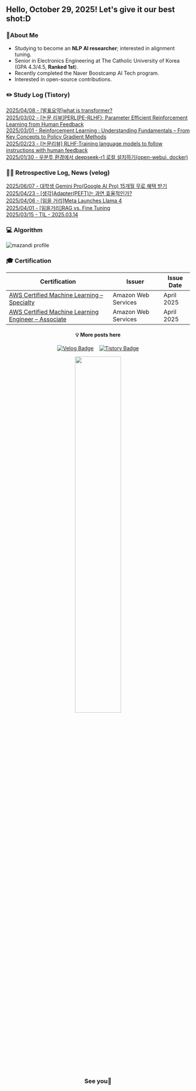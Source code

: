 ## Hello, October 29, 2025! Let's give it our best shot:D

### 🚀About Me

- Studying to become an **NLP AI researcher**; interested in alignment tuning.
- Senior in Electronics Engineering at The Catholic University of Korea (GPA 4.3/4.5, **Ranked 1st**).
- Recently completed the Naver Boostcamp AI Tech program.
- Interested in open-source contributions.

### ✏️ Study Log (Tistory)
[2025/04/08 - \[발표요약\]what is transformer?](https://def-init.tistory.com/32) <br/>
[2025/03/02 - \[논문 리뷰\]PERL(PE-RLHF); Parameter Efficient Reinforcement Learning from Human Feedback](https://def-init.tistory.com/30) <br/>
[2025/03/01 - Reinforcement Learning : Understanding Fundamentals &ndash; From Key Concepts to Policy Gradient Methods](https://def-init.tistory.com/29) <br/>
[2025/02/23 - \[논문리뷰\] RLHF;Training language models to follow instructions with human feedback](https://def-init.tistory.com/28) <br/>
[2025/01/30 - 우분투 환경에서 deepseek-r1 로컬 설치하기(open-webui, docker)](https://def-init.tistory.com/27) <br/>



### ✍🏻 Retrospective Log, News (velog)
[2025/06/07 - 대학생 Gemini Pro(Google AI Pro) 15개월 무료 혜택 받기](https://velog.io/@kms39273/%EB%8C%80%ED%95%99%EC%83%9D-Google-Gemini-Pro-15%EA%B0%9C%EC%9B%94-%EB%AC%B4%EB%A3%8C-%ED%98%9C%ED%83%9D-%EB%B0%9B%EA%B8%B0) <br/>
[2025/04/23 - [생각]Adapter(PEFT)는 과연 효율적인가?](https://velog.io/@kms39273/%EC%83%9D%EA%B0%81AdapterPEFT%EB%8A%94-%EA%B3%BC%EC%97%B0-%ED%9A%A8%EC%9C%A8%EC%A0%81%EC%9D%B8%EA%B0%80) <br/>
[2025/04/06 - [읽을 거리]Meta Launches Llama 4](https://velog.io/@kms39273/%EC%9D%BD%EC%9D%84-%EA%B1%B0%EB%A6%ACMeta-Launches-Llama-4) <br/>
[2025/04/01 - [읽을거리]RAG vs. Fine Tuning](https://velog.io/@kms39273/RAG-vs.-Fine-Tuning) <br/>
[2025/03/15 - TIL - 2025.03.14](https://velog.io/@kms39273/TIL-2025.03.14) <br/>


### 💻 Algorithm
![mazandi profile](http://mazandi.herokuapp.com/api?handle=kms39273&theme=warm)

### 🎓 Certification

| Certification                                                                                                                | Issuer                    | Issue Date  |
| ---------------------------------------------------------------------------------------------------------------------------- | ------------------------- | ----------- |
| [AWS Certified Machine Learning – Specialty](https://www.credly.com/badges/54edcc42-016b-4e57-8138-54e3e25c4cec/linked_in_profile)          | Amazon Web Services | April 2025  |
| [AWS Certified Machine Learning Engineer – Associate](https://www.credly.com/badges/6e181d13-c2f5-4374-aa2a-374d8f07b93a/linked_in_profile) | Amazon Web Services | April 2025  |

<div align="center">

#### 💡 More posts here

[![Velog Badge](http://img.shields.io/badge/Tistory-F76A1C?style=flat-square&logo=Tistory&logoColor=white&link=https://def-init.tistory.com)](https://def-init.tistory.com/)
&nbsp;&nbsp;
[![Tistory Badge](http://img.shields.io/badge/Velog-20C997?style=flat-square&logo=Velog&logoColor=white&link=https://velog.io/@kms39273/posts)](https://velog.io/@kms39273/posts)

</div>

<div align="center">

<img src="https://github.com/user-attachments/assets/8fa48fc4-0b28-4ea3-9f77-241896097d70" style="width: 50%;">

### See you👋

</div>

